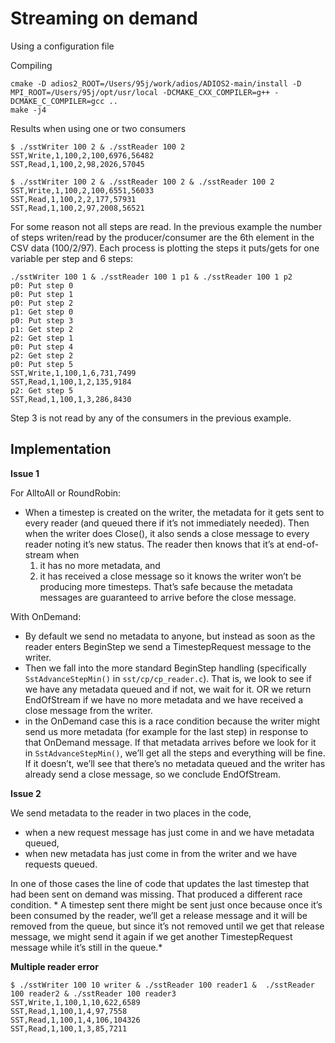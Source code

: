 # Streaming on demand

Using a configuration file 

Compiling

```
cmake -D adios2_ROOT=/Users/95j/work/adios/ADIOS2-main/install -D MPI_ROOT=/Users/95j/opt/usr/local -DCMAKE_CXX_COMPILER=g++ -DCMAKE_C_COMPILER=gcc ..
make -j4
```

Results when using one or two consumers
```
$ ./sstWriter 100 2 & ./sstReader 100 2
SST,Write,1,100,2,100,6976,56482
SST,Read,1,100,2,98,2026,57045

$ ./sstWriter 100 2 & ./sstReader 100 2 & ./sstReader 100 2
SST,Write,1,100,2,100,6551,56033
SST,Read,1,100,2,2,177,57931
SST,Read,1,100,2,97,2008,56521
```

For some reason not all steps are read. In the previous example the number of steps writen/read by the producer/consumer are the 6th element in the CSV data (100/2/97). Each process is plotting the steps it puts/gets for one variable per step and 6 steps:

```
./sstWriter 100 1 & ./sstReader 100 1 p1 & ./sstReader 100 1 p2
p0: Put step 0
p0: Put step 1
p0: Put step 2
p1: Get step 0
p0: Put step 3
p1: Get step 2
p2: Get step 1
p0: Put step 4
p2: Get step 2
p0: Put step 5
SST,Write,1,100,1,6,731,7499
SST,Read,1,100,1,2,135,9184
p2: Get step 5
SST,Read,1,100,1,3,286,8430
```
Step 3 is not read by any of the consumers in the previous example.


## Implementation

**Issue 1** 

For AlltoAll or RoundRobin:

- When a timestep is created on the writer, the metadata for it gets sent to every reader (and queued there if it’s not immediately needed).  Then when the writer does Close(), it also sends a close message to every reader noting it’s new status.  The reader then knows that it’s at end-of-stream when 
   1) it has no more metadata, and 
   2) it has received a close message so it knows the writer won’t be producing more timesteps. That’s safe because the metadata messages are guaranteed to arrive before the close message.
 
With OnDemand:
- By default we send no metadata to anyone, but instead as soon as the reader enters BeginStep we send a TimestepRequest message to the writer.  
- Then we fall into the more standard BeginStep handling (specifically `SstAdvanceStepMin()` in `sst/cp/cp_reader.c`).  That is, we look to see if we have any metadata queued and if not, we wait for it.  OR we return EndOfStream if we have no more metadata and we have received a close message from the writer.  
- in the OnDemand case this is a race condition because the writer might send us more metadata (for example for the last step) in response to that OnDemand message.  If that metadata arrives before we look for it in `SstAdvanceStepMin()`, we’ll get all the steps and everything will be fine.  If it doesn’t, we’ll see that there’s no metadata queued and the writer has already send a close message, so we conclude EndOfStream.
 
**Issue 2** 

We send metadata to the reader in two places in the code, 
- when a new request message has just come in and we have metadata queued,
- when new metadata has just come in from the writer and we have requests queued.  

In one of those cases the line of code that updates the last timestep that had been sent on demand was missing.  That produced a different race condition.  * A timestep sent there might be sent just once because once it’s been consumed by the reader, we’ll get a release message and it will be removed from the queue, but since it’s not removed until we get that release message, we might send it again if we get another TimestepRequest message while it’s still in the queue.*

**Multiple reader error**
```
$ ./sstWriter 100 10 writer & ./sstReader 100 reader1 &  ./sstReader 100 reader2 & ./sstReader 100 reader3
SST,Write,1,100,1,10,622,6589
SST,Read,1,100,1,4,97,7558
SST,Read,1,100,1,4,106,104326
SST,Read,1,100,1,3,85,7211
```
